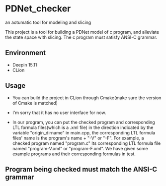 # PDNet_checker

an aotumatic tool for modeling and slicing

This project is a tool for building a PDNet model of c program, and alleviate the state space with slicing.
The c program must satisfy ANSI-C grammar.

## Environment
- Deepin 15.11
- CLion


## Usage

- You can build the project in CLion through Cmake(make sure the version of Cmake is matched)
- I'm sorry that it has no user interface for now.

- In our program, you can put the checked program and corresponding LTL formula files(which is a .xml file) in the direction indicated by the variable "origin_dirname" in main.cpp, the corresponding LTL formula files' name is the program's name + "-V" or "-F". For example, a checked program named "program.c"
Its corresponding LTL formula file named "program-V.xml" or "program-F.xml". We have given some example programs and their corresponding formulas in test. 


## Program being checked must match the ANSI-C grammar
